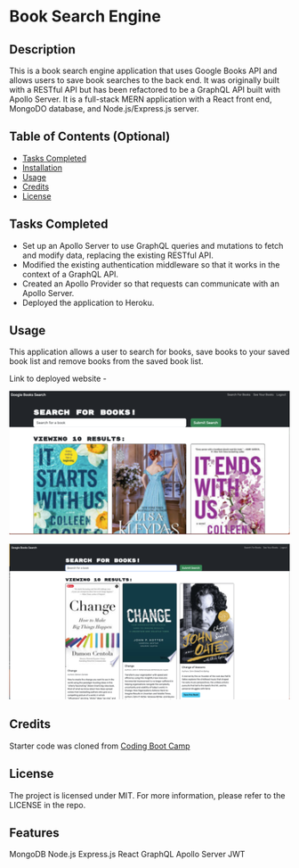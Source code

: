 # Book Search Engine 

## Description
This is a book search engine application that uses Google Books API and allows users to save book searches to the back end. It was originally built with a RESTful API but has been refactored to be a GraphQL API built with Apollo Server. It is a full-stack MERN application with a React front end, MongoDO database, and Node.js/Express.js server.

## Table of Contents (Optional)

- [Tasks Completed](#TasksCompleted)
- [Installation](#installation)
- [Usage](#usage)
- [Credits](#credits)
- [License](#license)

## Tasks Completed
* Set up an Apollo Server to use GraphQL queries and mutations to fetch and modify data, replacing the existing RESTful API.
* Modified the existing authentication middleware so that it works in the context of a GraphQL API.
* Created an Apollo Provider so that requests can communicate with an Apollo Server.
* Deployed the application to Heroku.
 


## Usage

This application allows a user to search for books, save books to your saved book list and remove books from the saved book list.

Link to deployed website - 

![Book Search Engine screenshot](./assets/book-search-engine-screenshot.png)

![Book Search Engine screenshot](/assets/booksearch-engine-screenshot.png)

## Credits

Starter code was cloned from [Coding Boot Camp](https://github.com/coding-boot-camp/solid-broccoli)



## License

The project is licensed under MIT. For more information, please refer to the LICENSE in the repo.



## Features

MongoDB
Node.js
Express.js
React
GraphQL
Apollo Server
JWT

